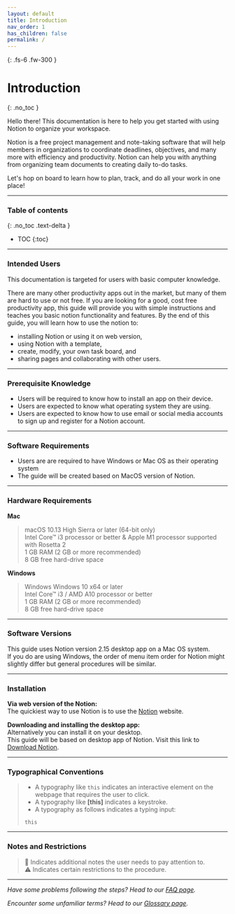 ```yaml
---
layout: default
title: Introduction
nav_order: 1
has_children: false
permalink: /
---
```


{: .fs-6 .fw-300 }
# Introduction
{: .no_toc }

Hello there! This documentation is here to help you get started with using Notion to organize your workspace. 

Notion is a free project management and note-taking software that will help members in organizations to coordinate deadlines, objectives, and many more with efficiency and productivity. Notion can help you with anything from organizing team documents to creating daily to-do tasks.

Let's hop on board to learn how to plan, track, and do all your work in one place!

---

### Table of contents
{: .no_toc .text-delta }
* TOC
{:toc}

---

### Intended Users

This documentation is targeted for users with basic computer knowledge.

There are many other productivity apps out in the market, but many of them are hard to use or not free. If you are looking for a good, cost free productivity app, this guide will provide you with simple instructions and teaches you basic notion functionality and features. By the end of this guide, you will learn how to use the notion to:

* installing Notion or using it on web version,
* using Notion with a template,
* create, modify, your own task board, and
* sharing pages and collaborating with other users.

---

### Prerequisite Knowledge

* Users will be required to know how to install an app on their device.
* Users are expected to know what operating system they are using. 
* Users are expected to know how to use email or social media accounts to sign up and register for a Notion account.

---

### Software Requirements
* Users are are required to have Windows or Mac OS as their operating system
* The guide will be created based on MacOS version of Notion.

---

### Hardware Requirements

**Mac**
> macOS 10.13 High Sierra or later (64-bit only)<br>
> Intel Core™ i3 processor or better & Apple M1 processor supported with Rosetta 2<br>
> 1 GB RAM (2 GB or more recommended)<br>
> 8 GB free hard-drive space<br>

**Windows**
> Windows Windows 10 x64 or later <br>
> Intel Core™ i3 / AMD A10 processor or better<br>
> 1 GB RAM (2 GB or more recommended)<br>
> 8 GB free hard-drive space<br>

---

### Software Versions

This guide uses Notion version 2.15 desktop app on a Mac OS system. <br>
If you do are using Windows, the order of menu item order for Notion might slightly differ but general procedures will be similar.

---

### Installation

 **Via web version of the Notion:**<br>
The quickiest way to use Notion is to use the [Notion](https://www.notion.so/) website.

**Downloading and installing the desktop app:**<br>
Alternatively you can install it on your desktop. <br>
This guide will be based on desktop app of Notion.
Visit this link to [Download Notion](https://www.notion.so/desktop).

---


### Typographical Conventions
> * A typography like `this` indicates an interactive element on the webpage that requires the user to click.<br>
> * A typography like **[this]** indicates a keystroke.<br>
> * A typography as follows indicates a typing input:<br>
>```
>this
>``` 

---

### Notes and Restrictions

> :ledger:  Indicates additional notes the user needs to pay attention to.<br>
> :warning: Indicates certain restrictions to the procedure.

---


_Have some problems following the steps? Head to our [FAQ page](https://ws111994.github.io/lost-ark-studio/docs/troubleshooting/)._

_Encounter some unfamiliar terms? Head to our [Glossary page](https://ws111994.github.io/lost-ark-studio/docs/glossary/)._

